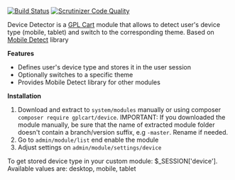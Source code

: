 [![Build Status](https://scrutinizer-ci.com/g/gplcart/device/badges/build.png?b=master)](https://scrutinizer-ci.com/g/gplcart/device/build-status/master)
[![Scrutinizer Code Quality](https://scrutinizer-ci.com/g/gplcart/device/badges/quality-score.png?b=master)](https://scrutinizer-ci.com/g/gplcart/device/?branch=master)

Device Detector is a [GPL Cart](https://github.com/gplcart/gplcart) module that allows to detect user's device type (mobile, tablet) and switch to the corresponding theme. Based on [Mobile Detect](https://github.com/serbanghita/Mobile-Detect) library

**Features**

- Defines user's device type and stores it in the user session
- Optionally switches to a specific theme
- Provides Mobile Detect library for other modules

**Installation**

1. Download and extract to `system/modules` manually or using composer `composer require gplcart/device`. IMPORTANT: If you downloaded the module manually, be sure that the name of extracted module folder doesn't contain a branch/version suffix, e.g `-master`. Rename if needed.
2. Go to `admin/module/list` end enable the module
3. Adjust settings on `admin/module/settings/device`

To get stored device type in your custom module: $_SESSION['device']. Available values are: desktop, mobile, tablet